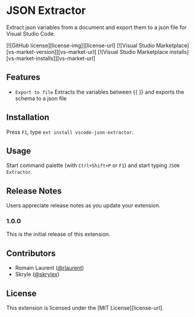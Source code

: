 # JSON Extractor

Extract json variables from a document and export them to a json file for Visual Studio Code.

[![GitHub license][license-img]][license-url]
[![Visual Studio Marketplace][vs-market-version]][vs-market-url]
[![Visual Studio Marketplace installs][vs-market-installs]][vs-market-url]

## Features

* `Export to file` Extracts the variables between {{ }} and exports the schema to a json file

## Installation

Press `F1`, type `ext install vscode-json-extractor`.

## Usage

Start command palette (with `Ctrl+Shift+P` or `F1`) and start typing `JSON Extractor`.

## Release Notes

Users appreciate release notes as you update your extension.

### 1.0.0

This is the initial release of this extension.

## Contributors
- Romain Laurent ([@rlaurent](https://github.com/rlaurent))
- Skryle ([@skrylex](https://github.com/Skrylex))

## License

This extension is licensed under the [MIT License][license-url].